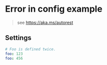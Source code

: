 # Error in config example

> see https://aka.ms/autorest

## Settings

```yaml
# Foo is defined twice.
foo: 123
foo: 456
```
